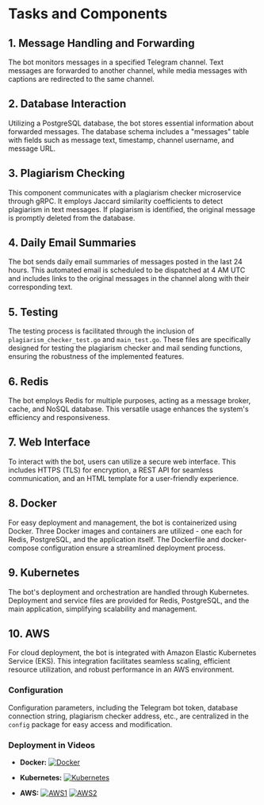 # Tasks and Components

## 1. Message Handling and Forwarding
The bot monitors messages in a specified Telegram channel.
Text messages are forwarded to another channel, while media messages with captions are redirected to the same channel.

## 2. Database Interaction
Utilizing a PostgreSQL database, the bot stores essential information about forwarded messages. The database schema includes a "messages" table with fields such as message text, timestamp, channel username, and message URL.

## 3. Plagiarism Checking
This component communicates with a plagiarism checker microservice through gRPC. It employs Jaccard similarity coefficients to detect plagiarism in text messages. If plagiarism is identified, the original message is promptly deleted from the database.

## 4. Daily Email Summaries
The bot sends daily email summaries of messages posted in the last 24 hours. This automated email is scheduled to be dispatched at 4 AM UTC and includes links to the original messages in the channel along with their corresponding text.

## 5. Testing
The testing process is facilitated through the inclusion of `plagiarism_checker_test.go` and `main_test.go`. These files are specifically designed for testing the plagiarism checker and mail sending functions, ensuring the robustness of the implemented features.

## 6. Redis
The bot employs Redis for multiple purposes, acting as a message broker, cache, and NoSQL database. This versatile usage enhances the system's efficiency and responsiveness.

## 7. Web Interface
To interact with the bot, users can utilize a secure web interface. This includes HTTPS (TLS) for encryption, a REST API for seamless communication, and an HTML template for a user-friendly experience.

## 8. Docker
For easy deployment and management, the bot is containerized using Docker. Three Docker images and containers are utilized - one each for Redis, PostgreSQL, and the application itself. The Dockerfile and docker-compose configuration ensure a streamlined deployment process.

## 9. Kubernetes
The bot's deployment and orchestration are handled through Kubernetes. Deployment and service files are provided for Redis, PostgreSQL, and the main application, simplifying scalability and management.

## 10. AWS
For cloud deployment, the bot is integrated with Amazon Elastic Kubernetes Service (EKS). This integration facilitates seamless scaling, efficient resource utilization, and robust performance in an AWS environment.

### Configuration
Configuration parameters, including the Telegram bot token, database connection string, plagiarism checker address, etc., are centralized in the `config` package for easy access and modification.

### Deployment in Videos

- **Docker:**
  [![Docker](https://youtu.be/JWK47EQJLQM)](https://youtu.be/JWK47EQJLQM)

- **Kubernetes:**
  [![Kubernetes](https://youtu.be/n2quIJnFLlk)](https://youtu.be/n2quIJnFLlk)

- **AWS:**
  [![AWS1](https://youtu.be/32rkJt0_cI4)](https://youtu.be/32rkJt0_cI4)
  [![AWS2](https://youtu.be/-942zhizHug)](https://youtu.be/-942zhizHug)